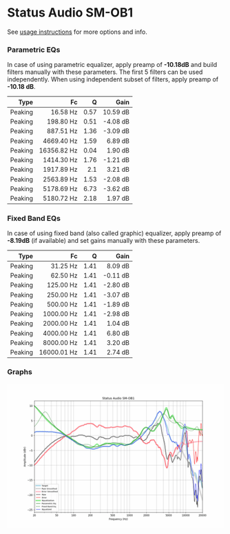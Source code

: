 # Status Audio SM-OB1
See [usage instructions](https://github.com/jaakkopasanen/AutoEq#usage) for more options and info.

### Parametric EQs
In case of using parametric equalizer, apply preamp of **-10.18dB** and build filters manually
with these parameters. The first 5 filters can be used independently.
When using independent subset of filters, apply preamp of **-10.18 dB**.

| Type    | Fc          |    Q | Gain     |
|--------:|------------:|-----:|---------:|
| Peaking | 16.58 Hz    | 0.57 | 10.59 dB |
| Peaking | 198.80 Hz   | 0.51 | -4.08 dB |
| Peaking | 887.51 Hz   | 1.36 | -3.09 dB |
| Peaking | 4669.40 Hz  | 1.59 | 6.89 dB  |
| Peaking | 16356.82 Hz | 0.04 | 1.90 dB  |
| Peaking | 1414.30 Hz  | 1.76 | -1.21 dB |
| Peaking | 1917.89 Hz  | 2.1  | 3.21 dB  |
| Peaking | 2563.89 Hz  | 1.53 | -2.08 dB |
| Peaking | 5178.69 Hz  | 6.73 | -3.62 dB |
| Peaking | 5180.72 Hz  | 2.18 | 1.97 dB  |

### Fixed Band EQs
In case of using fixed band (also called graphic) equalizer, apply preamp of **-8.19dB**
(if available) and set gains manually with these parameters.

| Type    | Fc          |    Q | Gain     |
|--------:|------------:|-----:|---------:|
| Peaking | 31.25 Hz    | 1.41 | 8.09 dB  |
| Peaking | 62.50 Hz    | 1.41 | -0.11 dB |
| Peaking | 125.00 Hz   | 1.41 | -2.80 dB |
| Peaking | 250.00 Hz   | 1.41 | -3.07 dB |
| Peaking | 500.00 Hz   | 1.41 | -1.89 dB |
| Peaking | 1000.00 Hz  | 1.41 | -2.98 dB |
| Peaking | 2000.00 Hz  | 1.41 | 1.04 dB  |
| Peaking | 4000.00 Hz  | 1.41 | 6.80 dB  |
| Peaking | 8000.00 Hz  | 1.41 | 3.20 dB  |
| Peaking | 16000.01 Hz | 1.41 | 2.74 dB  |

### Graphs
![](./Status%20Audio%20SM-OB1.png)